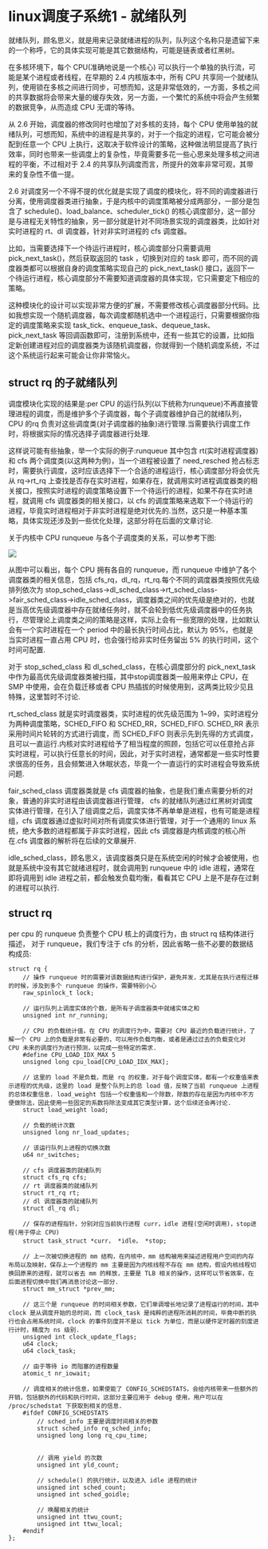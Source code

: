 # linux调度子系统1 - 就绪队列
就绪队列，顾名思义，就是用来记录就绪进程的队列，队列这个名称只是遗留下来的一个称呼，它的具体实现可能是其它数据结构，可能是链表或者红黑树。   

在多核环境下，每个 CPU(准确地说是一个核心) 可以执行一个单独的执行流，可能是某个进程或者线程，在早期的 2.4 内核版本中，所有 CPU 共享同一个就绪队列，使用锁在多核之间进行同步，可想而知，这是非常低效的，一方面，多核之间的共享数据将会带来大量的缓存失效，另一方面，一个繁忙的系统中将会产生频繁的数据竞争，从而造成 CPU 无谓的等待。   

从 2.6 开始，调度器的修改同时也增加了对多核的支持，每个 CPU 使用单独的就绪队列，可想而知，系统中的进程是共享的，对于一个指定的进程，它可能会被分配到任意一个 CPU 上执行，这取决于软件设计的策略，这种做法明显提高了执行效率，同时也带来一些调度上的复杂性，毕竟需要多花一些心思来处理多核之间进程的平衡，不过相对于 2.4 的共享队列调度而言，所提升的效率非常可观，其带来的复杂性不值一提。  

2.6 对调度另一个不得不提的优化就是实现了调度的模块化，将不同的调度器进行分离，使用调度器类进行抽象，于是内核中的调度策略被分成两部分，一部分是包含了 schedule()、load_balance、scheduler_tick() 的核心调度部分，这一部分是与进程无关特性的抽象，另一部分就是针对不同场景实现的调度器类，比如针对实时进程的 rt、dl 调度器，针对非实时进程的 cfs 调度器。  

比如，当需要选择下一个待运行进程时，核心调度部分只需要调用 pick_next_task()，然后获取返回的 task ，切换到对应的 task 即可，而不同的调度器类都可以根据自身的调度策略实现自己的 pick_next_task() 接口，返回下一个待运行进程，核心调度部分不需要知道调度器的具体实现，它只需要定下相应的策略。 

这种模块化的设计可以实现非常方便的扩展，不需要修改核心调度器部分代码。比如我想实现一个随机调度器，每次调度都随机选中一个进程运行，只需要根据你指定的调度策略来实现 task_tick、enqueue_task、dequeue_task、pick_next_task 等回调函数即可，注册到系统中，还有一些其它的设置，比如指定新创建进程对应的调度器类为该随机调度器，你就得到一个随机调度系统，不过这个系统运行起来可能会让你非常恼火。   




## struct rq 的子就绪队列
调度模块化实现的结果是:per CPU 的运行队列(以下统称为runqueue)不再直接管理进程的调度，而是维护多个子调度器，每个子调度器维护自己的就绪队列，CPU 的rq 负责对这些调度类(对子调度器的抽象)进行管理.当需要执行调度工作时，将根据实际的情况选择子调度器进行处理.    

这样说可能有些抽象，举一个实际的例子:runqueue 其中包含 rt(实时进程调度器) 和 cfs 两个调度类(以这两种为例)，当一个进程被设置了 need_resched 抢占标志时，需要执行调度，这时应该选择下一个合适的进程运行，核心调度部分将会优先从 rq->rt_rq 上查找是否存在实时进程，如果存在，就调用实时进程调度器类的相关接口，按照实时进程的调度策略设置下一个待运行的进程，如果不存在实时进程，就调用 cfs 调度器类的相关接口，以 cfs 的调度策略来选取下一个待运行的进程，毕竟实时进程相对于非实时进程是绝对优先的.当然，这只是一种基本策略，具体实现还涉及到一些优化处理，这部分将在后面的文章讨论.  

关于内核中 CPU runqueue 与各个子调度类的关系，可以参考下图:

![](https://gitee.com/linux-downey/bloc_test/raw/master/zhihu_picture/schedule/runqueue%E7%BB%93%E6%9E%84.jpg)

从图中可以看出，每个 CPU 拥有各自的 runqueue，而 runqueue 中维护了各个调度器类的相关信息，包括 cfs_rq，dl_rq，rt_rq.每个不同的调度器类按照优先级排列依次为 stop_sched_class->dl_sched_class->rt_sched_class->fair_sched_class->idle_sched_class，调度器类之间的优先级是绝对的，也就是当高优先级调度器中存在就绪任务时，就不会轮到低优先级调度器中的任务执行，尽管理论上调度类之间的策略是这样，实际上会有一些宽限的处理，比如默认会有一个实时进程在一个 period 中的最长执行时间占比，默认为 95%，也就是当实时进程一直占用 CPU 时，也会强行给非实时任务留出 5% 的执行时间，这个时间可配置.   

对于 stop_sched_class 和 dl_sched_class，在核心调度部分的 pick_next_task 中作为最高优先级调度器类被扫描，其中stop调度器类一般用来停止 CPU，在 SMP 中使用，会在负载迁移或者 CPU 热插拔的时候使用到，这两类比较少见且特殊，这里暂时不讨论.

rt_sched_class 就是实时调度器类，实时进程的优先级范围为 1~99，实时进程分为两种调度策略，SCHED_FIFO 和 SCHED_RR，SCHED_FIFO. SCHED_RR 表示采用时间片轮转的方式进行调度，而 SCHED_FIFO 则表示先到先得的方式调度，且可以一直运行.内核对实时进程给予了相当程度的照顾，包括它可以任意抢占非实时进程，可以执行任意长的时间，因此，对于实时进程，通常都是一些实时性要求很高的任务，且会频繁进入休眠状态，毕竟一个一直运行的实时进程会导致系统问题.

fair_sched_class 调度器类就是 cfs 调度器的抽象，也是我们重点需要分析的对象，普通的非实时进程由该调度器进行管理， cfs 的就绪队列通过红黑树对调度实体进行管理，在引入了组调度之后，调度实体不再单单是进程，也有可能是进程组，cfs 调度器通过虚拟时间对所有调度实体进行管理，对于一个通用的 linux 系统，绝大多数的进程都属于非实时进程，因此 cfs 调度器是内核调度的核心所在.cfs 调度器的解析将在后续的文章展开.  

idle_sched_class，顾名思义，该调度器类只是在系统空闲的时候才会被使用，也就是系统中没有其它就绪进程时，就会调用到 runqueue 中的 idle 进程，通常在即将调用到 idle 进程之前，都会触发负载均衡，看看其它 CPU 上是不是存在过剩的进程可以执行.  




## struct rq
per cpu 的 runqueue 负责整个 CPU 核上的调度行为，由 struct rq 结构体进行描述， 对于 runqueue，我们专注于 cfs 的分析，因此省略一些不必要的数据结构成员:


```
struct rq {
    // 操作 runqueue 时的需要对该数据结构进行保护，避免并发，尤其是在执行进程迁移的时候，涉及到多个 runqueue 的操作，需要特别小心
    raw_spinlock_t lock;

    // 运行队列上调度实体的个数，是所有子调度器类中就绪实体之和
    unsigned int nr_running;

    // CPU 的负载统计值，在 CPU 的调度行为中，需要对 CPU 最近的负载进行统计，了解一个 CPU 上的负载是非常有必要的，可以用作负载均衡，或者是通过过去的负载变化对 CPU 未来的调度行为进行预测，以完成一些特定的需求.   
    #define CPU_LOAD_IDX_MAX 5
	unsigned long cpu_load[CPU_LOAD_IDX_MAX];

    // 这里的 load 不是负载，而是 rq 的权重，对于每个调度实体，都有一个权重值来表示进程的优先级，这里的 load 是整个队列上的总 load 值，反映了当前 runqueue 上进程的总体权重信息. load_weight 包括一个权重值和一个除数，除数的存在是因为内核中不方便做除法，因此使用一些固定的系数将除法变成其它类型计算，这个后续还会再讨论.  
    struct load_weight load;

    // 负载的统计次数
    unsigned long nr_load_updates;

    // 该运行队列上进程的切换次数
    u64 nr_switches;

    // cfs 调度器类的就绪队列
    struct cfs_rq cfs;
    // rt 调度器类的就绪队列
	struct rt_rq rt;
    // dl 调度器类的就绪队列
	struct dl_rq dl;

    // 保存的进程指针，分别对应当前执行进程 curr，idle 进程(空闲时调用)，stop进程(用于停止 CPU)
    struct task_struct *curr， *idle， *stop;

    // 上一次被切换进程的 mm 结构，在内核中，mm 结构被用来描述进程用户空间的内存布局以及映射，保存上一个进程的 mm 主要是因为内核线程不存在 mm 结构，假设内核线程切换回原来的进程，就可以省去 mm 的释放，主要是 TLB 相关的操作，这样可以节省效率，在后面进程切换中我们再消息讨论这一部分.  
    struct mm_struct *prev_mm;

    // 这三个是 runqueue 的时间相关参数，它们单调增长地记录了进程运行的时间，其中 clock 是从调度开始的总时间，而 clock_task 是纯粹的进程所消耗的时间，毕竟中断的执行也会占用系统时间，clock 的事件刻度并不是以 tick 为单位，而是以硬件定时器的刻度进行计时，精度为 ns 级别. 
    unsigned int clock_update_flags;
	u64 clock;
	u64 clock_task;

    // 由于等待 io 而阻塞的进程数量
    atomic_t nr_iowait;

    // 调度相关的统计信息，如果使能了 CONFIG_SCHEDSTATS，会给内核带来一些额外的开销，包括额外的代码和执行时间，这部分主要应用于 debug 使用，用户可以在 /proc/schedstat 下获取到相关的信息.
    #ifdef CONFIG_SCHEDSTATS
        // sched_info 主要是调度时间相关的参数
        struct sched_info rq_sched_info;
        unsigned long long rq_cpu_time;
        

        // 调用 yield 的次数
        unsigned int yld_count;

        // schedule() 的执行统计，以及进入 idle 进程的统计
        unsigned int sched_count;
        unsigned int sched_goidle;

        // 唤醒相关的统计
        unsigned int ttwu_count;
        unsigned int ttwu_local;
    #endif
};
```


